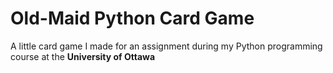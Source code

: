 # Old-Maid Python Card Game

A little card game I made for an assignment during my Python programming course at the **University of Ottawa**
